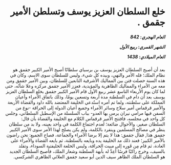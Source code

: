 <h1 dir="rtl">خلع السلطان العزيز يوسف وتسلطن الأمير جقمق .</h1>

<h5 dir="rtl">العام الهجري:  842

الشهر القمري: ربيع الأول

العام الميلادي: 1438</h5>

<p dir="rtl">بعد أن أصبح السلطان العزيز يوسف بن برسباي سلطانًا أصبح الأمير الكبير جقمق هو نظام الملك؛ فله الأمر والنهي، وبيده كل شيء، وليس للسلطان سوى الاسم، وكان في هذه السنة حصلت فتن بين المماليك الأشرفية التابعين للسلطان، وبين الأمير جقمق ومن معه من الأمراء والمماليك الظاهرية والمؤيدية، فعزز الأمير جقمق مركزه وعلا شأنُه، حتى لما كان يوم الأربعاء التاسع عشر ربيع الأول قام الأمير الكبير جقمق بخلع السلطان العزيز يوسف بعد أن دام في السلطنة مدة أربعة وتسعين يومًا، وذلك باتفاق الأمراء وأعيان المملكة على سلطنته، ولما تم أمره استُدعي الخليفة المعتضد بالله داود والقضاة الأربعة والأمير قرقماس أمير سلاح وسائر الأمراء وجميع أعيان الدولة إلى الحراقة -نوع من السفن فيها مرامي نيران يرمى بها العدو- بباب السلسلة من الإسطبل السلطاني، وجلس كل واحد في مجلسه، فافتتح الأمير قرقماس الكلام مع الخليفة والقضاة بأن قال: السلطان صغير، والأحوال ضائعة؛ لعدم اجتماع الكلمة في واحد بعينه، ولا بد من سلطان ينظر في مصالح المسلمين وينفرد بالكلمة، ولم يكن يصلح لهذا الأمر سوى الأمير الكبير جقمق هذا, فقال جقمق: هذا لا يتم إلا برضا الأمراء والجماعة، فصاح الجميع: نحن راضون بالأمير الكبير؛ فعند ذلك مد الخليفة يده وبايعه بالسلطنة، ثم بايعه القضاة والأمراء على العادة، ثم قام مِن فَورِه إلى مبيت الحراقة، ولبس الخلعة الخليفتية السوداء، وتقلد بالسيف، وخرج راكبًا فرسًا أُعِدَّ له بأبهة السلطنة وشعار الملك، فأصبح السلطان الجديد هو السلطان الملك الظاهر سيف الدين أبو سعيد جقمق العلائي الظاهري الشركسي.</p></br>
